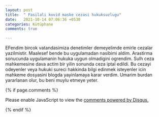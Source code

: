 ```yaml
---
layout: post
title:  " Fasilali kovid maske cezasi hukuksuzlugu"
date:   2021-10-14 07:06:36 +0530
categories: Kütüphane
comments: true

---
```

EFendim bircok vatandasimiza denetimler demeyelimde emirle cezalar yazilmistir. Maalesef bende bu uygulamadan nasibimi aldim. Arastirma sonucunda uygulamanin hukuka uygun olmadigini ogrendim. Sulh ceza mahkemesine dava actim bir yilin sonunda ceza iptal edildi. Bu cezayi odeyenler veya hukuki sureci hakkinda bilgi edinmek isteyenler icin mahkeme dosyasini blogda yayinlamaya karar verdim. Umarim burdan yararlanan olur, bu beni muylu etmeye yeter. 



<object data="/assets/merged.pdf" type="application/pdf" width="100%"> 
</object>







{% if page.comments %}

<div id="disqus_thread"></div>
<script>

/**
*  RECOMMENDED CONFIGURATION VARIABLES: EDIT AND UNCOMMENT THE SECTION BELOW TO INSERT DYNAMIC VALUES FROM YOUR PLATFORM OR CMS.
*  LEARN WHY DEFINING THESE VARIABLES IS IMPORTANT: https://disqus.com/admin/universalcode/#configuration-variables*/
/*
var disqus_config = function () {
this.page.url = PAGE_URL;  // Replace PAGE_URL with your page's canonical URL variable
this.page.identifier = PAGE_IDENTIFIER; // Replace PAGE_IDENTIFIER with your page's unique identifier variable
};
*/
(function() { // DON'T EDIT BELOW THIS LINE
var d = document, s = d.createElement('script');
s.src = 'https://https-iamselcuk-github-io.disqus.com/embed.js';
s.setAttribute('data-timestamp', +new Date());
(d.head || d.body).appendChild(s);
})();
</script>
<noscript>Please enable JavaScript to view the <a href="https://disqus.com/?ref_noscript">comments powered by Disqus.</a></noscript>


{% endif %}

